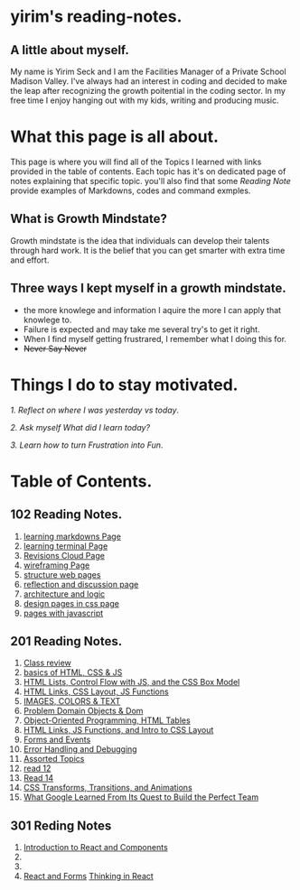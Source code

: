 # yirim's reading-notes.
## A little about myself.
My name is Yirim Seck and I am the Facilities Manager of a Private School Madison Valley.  I've always had an interest in coding and decided to make the leap after recognizing the growth poitential in the coding sector.  In my free time I enjoy hanging out with my kids, writing and producing music. 

# What this page is all about.
This page is where you will find all of the Topics I learned with links provided in the table of contents. Each topic has it's on dedicated page of notes explaining that specific topic. you'll also find that some *Reading Note* provide examples of Markdowns, codes and command exmples.

## What is Growth Mindstate?
Growth mindstate is the idea that individuals can develop their talents through hard work. It is the belief that you can get smarter with extra time and effort.
## Three ways I kept myself in a growth mindstate.
  * the more knowlege and information I aquire the more I can apply that knowlege to.
  * Failure is expected and may take me several try's to get it right.
  * When I find myself getting frustrared, I remember what I doing this for.
  * ~~Never Say Never~~

# Things I do to stay motivated.
 *1. Reflect on where I was yesterday vs today*.
 
 *2. Ask myself What did I learn today?*
 
 *3. Learn how to turn Frustration into Fun*.
 
# Table of Contents.
## 102 Reading Notes.
1. [learning markdowns Page](learning_markdowns.md)
2. [learning terminal Page](learning_terminal.md)
3. [Revisions Cloud Page](Revisions-Cloud.md)
4. [wireframing Page](wireframing.md)
5. [structure web pages](structure_web_pages.md)
6. [reflection and discussion page](reflection_and_discussion.md)
7. [architecture and logic](architecture_and_logic.md)
8. [design pages in css page](design_pages_css.md)
9. [pages with javascript](pages_with_javascript.md)

## 201 Reading Notes.
1. [Class review](class_o1.md)
2. [basics of HTML, CSS & JS](class_02.md)
3. [HTML Lists, Control Flow with JS, and the CSS Box Model](class_03.md)
3. [HTML Links, CSS Layout, JS Functions](class_04.md)
5. [IMAGES, COLORS & TEXT](class_05.md)
6. [Problem Domain Objects & Dom](class_06.md)
7. [Object-Oriented Programming, HTML Tables](class_07.md)
8. [HTML Links, JS Functions, and Intro to CSS Layout](clas_08.md)
9. [Forms and Events](class_09.md)
10. [Error Handling and Debugging](class_10md)
11. [Assorted Topics](class_11.md)
12. [read 12](class_12.md)
13. [Read 14](class_14.md)
14. [CSS Transforms, Transitions, and Animations](class_14a.md)
15. [What Google Learned From Its Quest to Build the Perfect Team](class_14b.md)

## 301 Reding Notes 
1. [Introduction to React and Components](class-01.md)
2. 
3. 
4. [React and Forms](class-04.md)
[Thinking in React](clasd-05.md)
